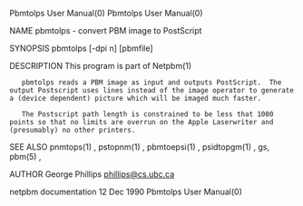 Pbmtolps User Manual(0)                                                                                                                                                               Pbmtolps User Manual(0)



NAME
       pbmtolps - convert PBM image to PostScript


SYNOPSIS
       pbmtolps [-dpi n] [pbmfile]


DESCRIPTION
       This program is part of Netpbm(1)

       pbmtolps reads a PBM image as input and outputs PostScript.  The output Postscript uses lines instead of the image operator to generate a (device dependent) picture which will be imaged much faster.

       The Postscript path length is constrained to be less that 1000 points so that no limits are overrun on the Apple Laserwriter and (presumably) no other printers.


SEE ALSO
       pnmtops(1) , pstopnm(1) , pbmtoepsi(1) , psidtopgm(1) , gs, pbm(5) ,


AUTHOR
       George Phillips <phillips@cs.ubc.ca>



netpbm documentation                                                                             12 Dec 1990                                                                          Pbmtolps User Manual(0)

